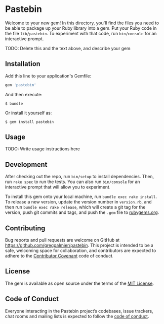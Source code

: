 # Pastebin

Welcome to your new gem! In this directory, you'll find the files you need to be able to package up your Ruby library into a gem. Put your Ruby code in the file `lib/pastebin`. To experiment with that code, run `bin/console` for an interactive prompt.

TODO: Delete this and the text above, and describe your gem

## Installation

Add this line to your application's Gemfile:

```ruby
gem 'pastebin'
```

And then execute:

    $ bundle

Or install it yourself as:

    $ gem install pastebin

## Usage

TODO: Write usage instructions here

## Development

After checking out the repo, run `bin/setup` to install dependencies. Then, run `rake spec` to run the tests. You can also run `bin/console` for an interactive prompt that will allow you to experiment.

To install this gem onto your local machine, run `bundle exec rake install`. To release a new version, update the version number in `version.rb`, and then run `bundle exec rake release`, which will create a git tag for the version, push git commits and tags, and push the `.gem` file to [rubygems.org](https://rubygems.org).

## Contributing

Bug reports and pull requests are welcome on GitHub at https://github.com/gregpalmier/pastebin. This project is intended to be a safe, welcoming space for collaboration, and contributors are expected to adhere to the [Contributor Covenant](http://contributor-covenant.org) code of conduct.

## License

The gem is available as open source under the terms of the [MIT License](https://opensource.org/licenses/MIT).

## Code of Conduct

Everyone interacting in the Pastebin project’s codebases, issue trackers, chat rooms and mailing lists is expected to follow the [code of conduct](https://github.com/gregpalmier/pastebin/blob/master/CODE_OF_CONDUCT.md).
